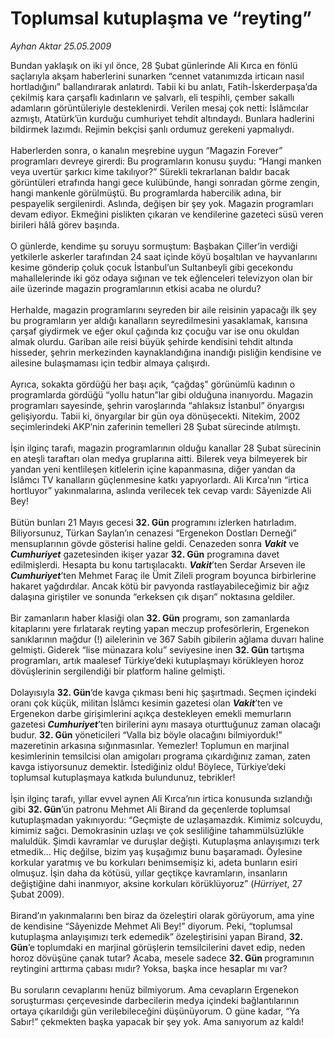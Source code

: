 # Toplumsal kutuplaşma ve “reyting”

*Ayhan Aktar 25.05.2009*

<div class="taraf_structure_2col_1zq">
<div class="margen_n">



 <p>Bundan yaklaşık on iki yıl önce, 28 Şubat günlerinde Ali Kırca en fönlü saçlarıyla akşam haberlerini sunarken “cennet vatanımızda irticaın nasıl hortladığını” ballandırarak anlatırdı. Tabii ki bu anlatı, Fatih-İskerderpaşa’da çekilmiş kara çarşaflı kadınların ve şalvarlı, eli tespihli, çember sakallı adamların görüntüleriyle desteklenirdi. Verilen mesaj çok netti: İslâmcılar azmıştı, Atatürk’ün kurduğu cumhuriyet tehdit altındaydı. Bunlara hadlerini bildirmek lazımdı. Rejimin bekçisi şanlı ordumuz gerekeni yapmalıydı. <br/><br/>Haberlerden sonra, o kanalın meşrebine uygun “Magazin Forever” programları devreye girerdi: Bu programların konusu şuydu: “Hangi manken veya uvertür şarkıcı kime takılıyor?” Sürekli tekrarlanan baldır bacak görüntüleri etrafında hangi gece kulübünde, hangi sonradan görme zengin, hangi mankenle görülmüştü. Bu programlarda habercilik adına, bir pespayelik sergilenirdi. Aslında, değişen bir şey yok. Magazin programları devam ediyor. Ekmeğini pislikten çıkaran ve kendilerine gazeteci süsü veren birileri hâlâ görev başında. <br/><br/>O günlerde, kendime şu soruyu sormuştum: Başbakan Çiller’in verdiği yetkilerle askerler tarafından 24 saat içinde köyü boşaltılan ve hayvanlarını kesime gönderip çoluk çocuk İstanbul’un Sultanbeyli gibi gecekondu mahallelerinde iki göz odaya sığınan ve tek eğlenceleri televizyon olan bir aile üzerinde magazin programlarının etkisi acaba ne olurdu? <br/><br/>Herhalde, magazin programlarını seyreden bir aile reisinin yapacağı ilk şey bu programların yer aldığı kanalların seyredilmesini yasaklamak, karısına çarşaf giydirmek ve eğer okul çağında kız çocuğu var ise onu okuldan almak olurdu. Gariban aile reisi büyük şehirde kendisini tehdit altında hisseder, şehrin merkezinden kaynaklandığına inandığı pisliğin kendisine ve ailesine bulaşmaması için tedbir almaya çalışırdı. <br/><br/>Ayrıca, sokakta gördüğü her başı açık, “çağdaş” görünümlü kadının o programlarda gördüğü “yollu hatun”lar gibi olduğuna inanıyordu. Magazin programları sayesinde, şehrin varoşlarında “ahlaksız İstanbul” önyargısı gelişiyordu. Tabii ki, önyargılar bir gün oya dönüşecekti. Nitekim, 2002 seçimlerindeki AKP’nin zaferinin temelleri 28 Şubat sürecinde atılmıştı. <br/><br/>İşin ilginç tarafı, magazin programlarının olduğu kanallar 28 Şubat sürecinin en ateşli taraftarı olan medya gruplarına aitti. Bilerek veya bilmeyerek bir yandan yeni kentlileşen kitlelerin içine kapanmasına, diğer yandan da İslâmcı TV kanalların güçlenmesine katkı yapıyorlardı. Ali Kırca’nın “irtica hortluyor” yakınmalarına, aslında verilecek tek cevap vardı: Sâyenizde Ali Bey! <br/><br/>Bütün bunları 21 Mayıs gecesi <b>32. Gün</b> programını izlerken hatırladım. Biliyorsunuz, Türkan Saylan’ın cenazesi “Ergenekon Dostları Derneği” mensuplarının gövde gösterisi haline geldi. Cenazeden sonra <b><em>Vakit</em></b> ve <b><em>Cumhuriyet</em></b> gazetesinden ikişer yazar <b>32. Gün</b> programına davet edilmişlerdi. Hesapta bu konu tartışılacaktı. <b><em>Vakit</em></b>’ten Serdar Arseven ile <b><em>Cumhuriyet</em></b>’ten Mehmet Faraç ile Ümit Zileli program boyunca birbirlerine hakaret yağdırdılar. Ancak kötü bir pavyonda rastlayabileceğimiz bir ağız dalaşına giriştiler ve sonunda “erkeksen çık dışarı” noktasına geldiler. <br/><br/>Bir zamanların haber klasiği olan <b>32. Gün</b> programı, son zamanlarda kitaplarını yere fırlatarak reyting yapan meczup profesörlerin, Ergenekon sanıklarının mağdur (!) ailelerinin ve 367 Sabih gibilerin ağlama duvarı haline gelmişti. Giderek “lise münazara kolu” seviyesine inen <b>32. Gün</b> tartışma programları, artık maalesef Türkiye’deki kutuplaşmayı körükleyen horoz dövüşlerinin sergilendiği bir platform haline gelmişti. <br/><br/>Dolayısıyla <b>32. Gün</b>’de kavga çıkması beni hiç şaşırtmadı. Seçmen içindeki oranı çok küçük, militan İslâmcı kesimin gazetesi olan <b><em>Vakit</em></b>’ten ve Ergenekon darbe girişimlerini açıkça destekleyen emekli memurların gazetesi <b><em>Cumhuriyet</em></b>’ten birilerini aynı masaya oturttuğunuz zaman olacağı budur. <b>32. Gün</b> yöneticileri “Valla biz böyle olacağını bilmiyorduk!” mazeretinin arkasına sığınmasınlar. Yemezler! Toplumun en marjinal kesimlerinin temsilcisi olan amigoları programa çıkardığınız zaman, zaten kavga istiyorsunuz demektir. İstediğiniz oldu! Böylece, Türkiye’deki toplumsal kutuplaşmaya katkıda bulundunuz, tebrikler! <br/><br/>İşin ilginç tarafı, yıllar evvel aynen Ali Kırca’nın irtica konusunda sızlandığı gibi <b>32. Gün</b>’ün patronu Mehmet Ali Birand da geçenlerde toplumsal kutuplaşmadan yakınıyordu: “Geçmişte de uzlaşamazdık. Kimimiz solcuydu, kimimiz sağcı. Demokrasinin uzlaşı ve çok sesliliğine tahammülsüzlükle maluldük. Şimdi kavramlar ve duruşlar değişti. Kutuplaşma anlayışımızı terk etmedik... Hiç değilse, bizim yaş kuşağımız bunu başaramadı. Öylesine korkular yaratmış ve bu korkuları benimsemişiz ki, adeta bunların esiri olmuşuz. İşin daha da kötüsü, yıllar geçtikçe kavramların, insanların değiştiğine dahi inanmıyor, aksine korkuları körüklüyoruz” (<i>Hürriyet</i>, 27 Şubat 2009). <br/><br/>Birand’ın yakınmalarını ben biraz da özeleştiri olarak görüyorum, ama yine de kendisine “Sâyenizde Mehmet Ali Bey!” diyorum. Peki, “toplumsal kutuplaşma anlayışımızı terk edemedik” özeleştirisini yapan Birand, <b>32. Gün</b>’e toplumdaki en marjinal görüşlerin temsilcilerini davet edip, neden horoz dövüşüne çanak tutar? Acaba, mesele sadece <b>32. Gün </b>programının reytingini arttırma çabası mıdır? Yoksa, başka ince hesaplar mı var? <br/><br/>Bu soruların cevaplarını henüz bilmiyorum. Ama cevapların Ergenekon soruşturması çerçevesinde darbecilerin medya içindeki bağlantılarının ortaya çıkarıldığı gün verilebileceğini düşünüyorum. O güne kadar, “Ya Sabır!” çekmekten başka yapacak bir şey yok. Ama sanıyorum az kaldı!</p>
<br/>
<br/>
<br/>



<br/>


<div id="taraf_not">
</div>

</div>


</div>
